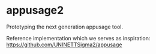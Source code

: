 # appusage2

Prototyping the next generation appusage tool.

Reference implementation which we serves as inspiration: https://github.com/UNINETTSigma2/appusage
